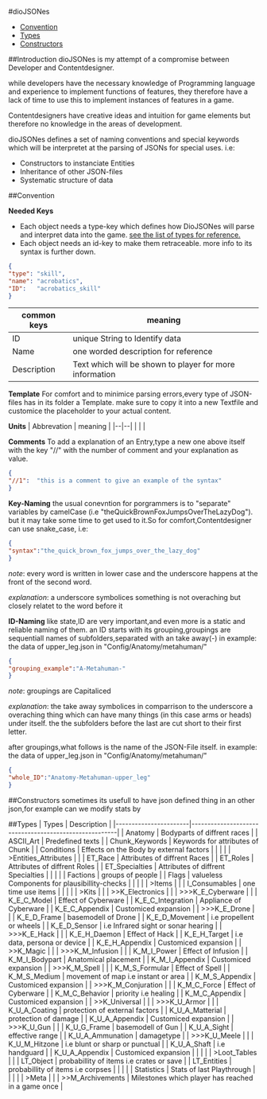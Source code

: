 #dioJSONes
- [Convention](#Convention)
- [Types](#Types)
- [Constructors](#Constructors)



##Introduction
dioJSONes is my attempt of a compromise between Developer and Contentdesigner.

while developers have the necessary knowledge of Programming language and experience to implement functions of features,
they therefore have a lack of time to use this to implement instances of features in a game.

Contentdesigners have creative ideas and intuition for game elements but therefore no knowledge in the areas of development.

dioJSONes defines a set of naming conventions and special keywords which will be interpretet at the parsing of JSONs for special uses.
i.e:
* Constructors to instanciate Entities
* Inheritance of other JSON-files
* Systematic structure of data



##Convention

**Needed Keys**
* Each object needs a type-key which defines how DioJSONes will parse and interpret data into the game.
[see the list of types for reference.](#DUMMY)
* Each object needs an id-key to make them retraceable.
more info to its syntax is further down.

```json
{
"type":	"skill",
"name":	"acrobatics",
"ID":	"acrobatics_skill"
}
```

| common keys | meaning                                                         |
|-------------|-----------------------------------------------------------------|
| ID          | unique String to Identify data                                  |
| Name        | one worded description for reference                            |
| Description |Text which will be shown to player for more information          |


**Template**
For comfort and to minimice parsing errors,every type of JSON-files has in its folder a Template.
make sure to copy it into a new Textfile and customice the placeholder to your actual content.


**Units**
| Abbrevation | meaning |
|--|--|
|  |  |


**Comments**
To add a explanation of an Entry,type a new one above itself with the key "//" with the number of comment and your explanation as value.
```json
{
"//1":	"this is a comment to give an example of the syntax"
}
```


**Key-Naming**
the usual conevntion for porgrammers is to "separate" variables by camelCase (i.e "theQuickBrownFoxJumpsOverTheLazyDog").
but it may take some time to get used to it.So for comfort,Contentdesigner can use snake_case, i.e:
```json
{
"syntax":"the_quick_brown_fox_jumps_over_the_lazy_dog"
}
```
*note*: every word is written in lower case and the underscore happens at the front of the second word.

*explanation*: a underscore symbolices something is not overaching but closely relatet to the word before it


**ID-Naming**
like state,ID are very important,and even more is a static and reliable naming of them.
an ID starts with its grouping,groupings are sequentiall names of subfolders,separated with an take away(-)
in example: the data of upper_leg.json in "Config/Anatomy/metahuman/"
```json
{
"grouping_example":"A-Metahuman-"
}
```
*note*: groupings are Capitaliced

*explanation*: the take away symbolices in comparrison to the underscore a overaching thing which can have many things (in this case arms or heads) under itself.
							 the the subfolders before the last are cut short to their first letter.

after groupings,what follows is the name of the JSON-File itself.
in example: the data of upper_leg.json in "Config/Anatomy/metahuman/"
```json
{
"whole_ID":"Anatomy-Metahuman-upper_leg"
}
```

##Constructors
sometimes its usefull to have json defined thing in an other json,for example can we modify
stats by 


##Types
| Types                 | Description                                           |
|-----------------------|-------------------------------------------------------|
| Anatomy               | Bodyparts of diffrent races                           |
| ASCII_Art             | Predefined texts                                      |
| Chunk_Keywords        | Keywords for attributes of Chunk                      |
| Conditions            | Effects on the Body by external factors               |
|                       |                                                       |
| >Entities_Attributes  |                                                       |
|   ET_Race             | Attributes of diffrent Races                          |
|   ET_Roles            | Attributes of diffrent Roles                          |
|   ET_Specialties      | Attributes of diffrent Specialties                    |
|                       |                                                       |
| Factions              | groups of people                                      |
| Flags                 | valueless Components for plausibillity-checks         |
|                       |                                                       |
| >Items                |                                                       |
|  I_Consumables        | one time use items                                    |
|                       |                                                       |
| >Kits                 |                                                       |
| >>K_Electronics       |                                                       |
| >>>K_E_Cyberware      |                                                       |
|     K_E_C_Model       | Effect of Cyberware                                   |
|     K_E_C_Integration | Appliance of Cyberware                                |
|     K_E_C_Appendix    | Customiced expansion                                  |
| >>>K_E_Drone          |                                                       |
|     K_E_D_Frame       | basemodell of Drone                                   |
|     K_E_D_Movement    | i.e propellent or wheels                              |
|     K_E_D_Sensor      | i.e Infrared sight or sonar hearing                   |
| >>>K_E_Hack           |                                                       |
|     K_E_H_Daemon      | Effect of Hack                                        |
|     K_E_H_Target      | i.e data, persona or device                           |
|     K_E_H_Appendix    | Customiced expansion                                  |
| >>K_Magic             |                                                       |
| >>>K_M_Infusion       |                                                       |
|     K_M_I_Power       | Effect of Infusion                                    |
|     K_M_I_Bodypart    | Anatomical placement                                  |
|     K_M_I_Appendix    | Customiced expansion                                  |
| >>>K_M_Spell          |                                                       |
|     K_M_S_Formular    | Effect of Spell                                       |
|     K_M_S_Medium      | movement of map i.e instant or area                   |
|     K_M_S_Appendix    | Customiced expansion                                  |
| >>>K_M_Conjuration    |                                                       |
|     K_M_C_Force       | Effect of Cyberware                                   |
|     K_M_C_Behavior    | priority i.e healing                                  |
|     K_M_C_Appendix    | Customiced expansion                                  |
| >>K_Universal         |                                                       |
| >>>K_U_Armor          |                                                       |
|     K_U_A_Coating     | protection of external factors                        |
|     K_U_A_Matterial   | protection of damage                                  |
|     K_U_A_Appendix    | Customiced expansion                                  |
| >>>K_U_Gun            |                                                       |
|     K_U_G_Frame       | basemodell of Gun                                     |
|     K_U_A_Sight       | effective range                                       |
|     K_U_A_Ammunation  | damagetype                                            |
| >>>K_U_Meele          |                                                       |
|     K_U_M_Hitzone     | i.e blunt or sharp or punctual                        |
|     K_U_A_Shaft       | i.e handguard                                         |
|     K_U_A_Appendix    | Customiced expansion                                  |
|                       |                                                       |
| >Loot_Tables          |                                                       |
|   LT_Object           | probabillity of items i.e crates or save              |
|   LT_Entities         | probabillity of items i.e corpses                     |
|                       |                                                       |
| Statistics            | Stats of last Playthrough                             |
|                       |                                                       |
| >Meta                 |                                                       |
| >>M_Archivements      | Milestones which player has reached in a game once    |
